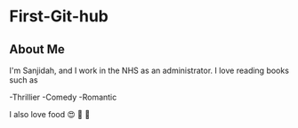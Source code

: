 # First-Git-hub 

## About Me

I'm Sanjidah, and I work in the NHS as an administrator. I love reading books such as

-Thrillier
-Comedy
-Romantic

I also love food
:heart_eyes:
:money_mouth_face:
:heartbeat:
